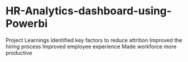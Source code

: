 # HR-Analytics-dashboard-using-Powerbi
Project Learnings
Identified key factors to reduce attrition
Improved the hiring process
Improved employee experience
Made workforce more productive
